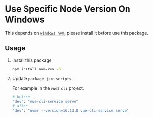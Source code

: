 # Use Specific Node Version On Windows

This depends on [`windows nvm`](https://github.com/coreybutler/nvm-windows), please install it before use this package.

## Usage

1. Install this package

    ``` bash
    npm install nvm-run -D
    ```

2. Update `package.json` `scripts`

    For example in the `vue2` `cli` project.
    ``` bash
    # before
    "dev": "vue-cli-service serve"
    # after
    "dev": "nvmr --version=16.13.0 vue-cli-service serve"
    ```